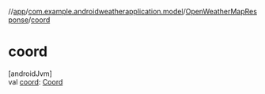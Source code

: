//[app](../../../index.md)/[com.example.androidweatherapplication.model](../index.md)/[OpenWeatherMapResponse](index.md)/[coord](coord.md)

# coord

[androidJvm]\
val [coord](coord.md): [Coord](../-coord/index.md)

